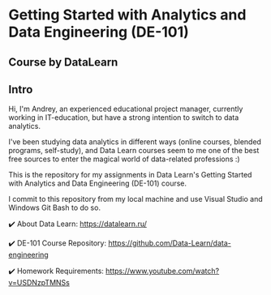 # Getting Started with Analytics and Data Engineering (DE-101) 
## Course by DataLearn
## Intro

Hi, I'm Andrey, an experienced educational project manager, currently working in IT-education, but have a strong intention to switch to data analytics.

I've been studying data analytics in different ways (online courses, blended programs, self-study), and Data Learn courses seem to me one of the best free sources to enter the magical world of data-related professions :)

This is the repository for my assignments in Data Learn's Getting Started with Analytics and Data Engineering (DE-101) course.

I commit to this repository from my local machine and use Visual Studio and Windows Git Bash to do so.

✔️ About Data Learn: https://datalearn.ru/

✔️ DE-101 Course Repository: https://github.com/Data-Learn/data-engineering

✔️ Homework Requirements: https://www.youtube.com/watch?v=USDNzpTMNSs
